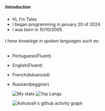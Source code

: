 
##### Introduction

- Hi, I’m Tales
- I began programming in january 20 of 2024
- I was born in 10/10/2005

###### I have knowlege in spoken languages such as:

- Portuguese(Fluent)
- English(Fluent)
- French(Advanced)
- Russian(begginer)

  ![My stats](https://github-readme-stats.vercel.app/api?username=ItzTas&theme=tokyonight&rank_icon=github&show_icons=true&line_height=20&hide=c%2b%2b,css,html&exclude_repo=dotfiles,fdr-at1)  ![Top Langs](https://github-readme-stats.vercel.app/api/top-langs/?username=ItzTas&theme=tokyonight&layout=compact&card_width=346px)

  ![Ashutosh's github activity graph](https://github-readme-activity-graph.vercel.app/graph?username=ItzTas&theme=react-dark)


<!---
ItzTas/ItzTas is a ✨ special ✨ repository because its `README.md` (this file) appears on your GitHub profile.
You can click the Preview link to take a look at your changes.
--->
